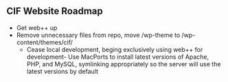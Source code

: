 ## CIF Website Roadmap
- Get web++ up
- Remove unnecessary files from repo, move /wp-theme to /wp-content/themes/cif/
  - Cease local development, beging exclusively using web++ for development- Use MacPorts to install latest versions of Apache, PHP, and MySQL, symlinking appropriately so the server will use the latest versions by default
